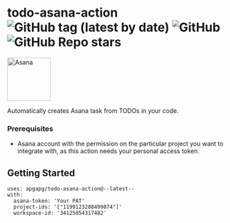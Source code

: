 # todo-asana-action ![GitHub tag (latest by date)](https://img.shields.io/github/v/tag/apgapg/todo-asana-action) ![GitHub](https://img.shields.io/github/license/apgapg/todo-asana-action) ![GitHub Repo stars](https://img.shields.io/github/stars/apgapg/todo-asana-action?style=social)

<img src="https://user-images.githubusercontent.com/13887407/112085815-2e77af80-8bb1-11eb-9100-973cd024f9d5.png"  height = "100" alt="Asana">

Automatically creates Asana task from TODOs in your code.

### Prerequisites

- Asana account with the permission on the particular project you want to integrate with, as this action needs your personal access token.

## Getting Started

```
uses: apgapg/todo-asana-action@--latest--
with:
  asana-token: 'Your PAT'
  project-ids: '["1199123288499074"]'
  workspace-id: '34125054317482'
```
